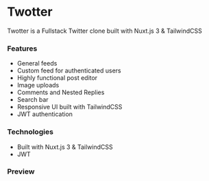 # Twotter
Twotter is a Fullstack Twitter clone built with Nuxt.js 3 & TailwindCSS

### Features
- General feeds
- Custom feed for authenticated users
- Highly functional post editor
- Image uploads
- Comments and Nested Replies
- Search bar
- Responsive UI built with TailwindCSS
- JWT authentication

### Technologies
- Built with Nuxt.js 3 & TailwindCSS
- JWT

### Preview
